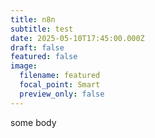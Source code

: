 ```yaml
---
title: n8n
subtitle: test
date: 2025-05-10T17:45:00.000Z
draft: false
featured: false
image:
  filename: featured
  focal_point: Smart
  preview_only: false
---
```

some body
